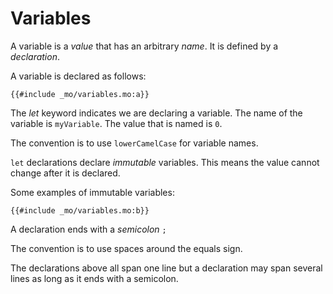 # Variables

A variable is a *value* that has an arbitrary *name*. It is defined by a *declaration*.

A variable is declared as follows:

```motoko
{{#include _mo/variables.mo:a}}
```

The *let* keyword indicates we are declaring a variable. The name of the variable is `myVariable`. The value that is named is `0`.

The convention is to use `lowerCamelCase` for variable names. 

`let` declarations declare *immutable* variables. This means the value cannot change after it is declared.

Some examples of immutable variables:

```motoko
{{#include _mo/variables.mo:b}}
```

A declaration ends with a *semicolon* `;`

The convention is to use spaces around the equals sign. 

The declarations above all span one line but a declaration may span several lines as long as it ends with a semicolon.

